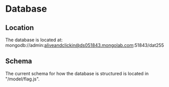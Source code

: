 # Database

## Location

The database is located at: mongodb://admin:aliveandclickin@ds051843.mongolab.com:51843/dat255

## Schema

The current schema for how the database is structured is located in "/model/flag.js".

